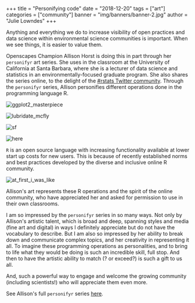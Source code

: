 +++
title = "Personifying code"
date = "2018-12-20"
tags = ["art"]
categories = ["community"]
banner = "img/banners/banner-2.jpg"
author = "Julie Lowndes"
+++

Anything and everything we do to increase visibility of open practices and data science within environmental science communities is important. When we see things, it is easier to value them. 

Openscapes Champion Allison Horst is doing this in part through her `personifyr` art series. She uses in the classroom at the University of California at Santa Barbara, where she is a lecturer of data science and statistics in an environmentally-focused graduate program. She also shares the series online, to the delight of the [#rstats Twitter community](https://twitter.com/JennyBryan/status/1068755043061571585). Through the `personifyr` series, Allison personifies different operations done in the programming language R. 

![ggplot2_masterpiece]()

![lubridate_mcfly]()

![sf]()

![here]()

`R` is an open source language with increasing functionality available at lower start up costs for new users. This is because of recently established norms and best practices developed by the diverse and inclusive online R community. 

![at_first_i_was_like]()

Allison's art represents these R operations and the spirit of the online community, who have appreciated her and asked for permission to use in their own classrooms. 

I am so impressed by the `personifyr` series in so many ways. Not only by Allison's artistic talent, which is broad and deep, spanning styles and media (fine art and digital) in ways I definitely appreciate but do not have the vocabulary to describe. But I am also so impressed by her ability to break down and communicate complex topics, and her creativity in representing it all. To imagine these programming operations as personalities, and to bring to life what they would be doing is such an incredible skill, full stop. And then to have the artistic ability to match (? or exceed?) is such a gift to us all. 

And, such a powerful way to engage and welcome the growing community (including scientists!) who will appreciate them even more.

See Allison's full `personifyr` series [here](https://twitter.com/allison_horst/media).


